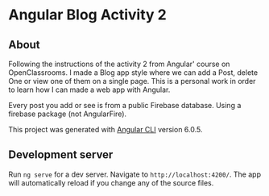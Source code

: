 # Angular Blog Activity 2

## About 

Following the instructions of the activity 2 from Angular' course on OpenClassrooms. I made a Blog app style where we can add a Post, delete One or view one of them on a single page. This is a personal work in order to learn how I can made a web app with Angular.

Every post you add or see is from a public Firebase database. Using a firebase package (not AngularFire).

This project was generated with [Angular CLI](https://github.com/angular/angular-cli) version 6.0.5.

## Development server

Run `ng serve` for a dev server. Navigate to `http://localhost:4200/`. The app will automatically reload if you change any of the source files.

